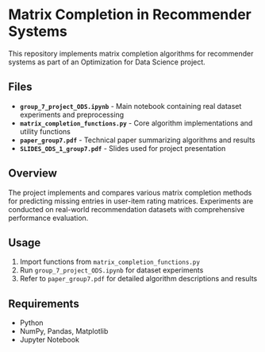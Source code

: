 # Matrix Completion in Recommender Systems

This repository implements matrix completion algorithms for recommender systems as part of an Optimization for Data Science project.

## Files

- **`group_7_project_ODS.ipynb`** - Main notebook containing real dataset experiments and preprocessing
- **`matrix_completion_functions.py`** - Core algorithm implementations and utility functions  
- **`paper_group7.pdf`** - Technical paper summarizing algorithms and results
- **`SLIDES_ODS_1_group7.pdf`** - Slides used for project presentation

## Overview

The project implements and compares various matrix completion methods for predicting missing entries in user-item rating matrices. Experiments are conducted on real-world recommendation datasets with comprehensive performance evaluation.

## Usage

1. Import functions from `matrix_completion_functions.py` 
2. Run `group_7_project_ODS.ipynb` for dataset experiments
3. Refer to `paper_group7.pdf` for detailed algorithm descriptions and results

## Requirements

- Python
- NumPy, Pandas, Matplotlib
- Jupyter Notebook
